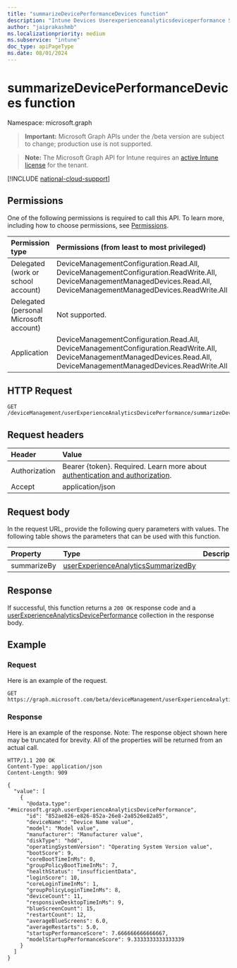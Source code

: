 ```yaml
---
title: "summarizeDevicePerformanceDevices function"
description: "Intune Devices Userexperienceanalyticsdeviceperformance Summarizedeviceperformancedevices Api ."
author: "jaiprakashmb"
ms.localizationpriority: medium
ms.subservice: "intune"
doc_type: apiPageType
ms.date: 08/01/2024
---
```


# summarizeDevicePerformanceDevices function

Namespace: microsoft.graph

> **Important:** Microsoft Graph APIs under the /beta version are subject to change; production use is not supported.

> **Note:** The Microsoft Graph API for Intune requires an [active Intune license](https://go.microsoft.com/fwlink/?linkid=839381) for the tenant.



[!INCLUDE [national-cloud-support](../../includes/all-clouds.md)]

## Permissions
One of the following permissions is required to call this API. To learn more, including how to choose permissions, see [Permissions](/graph/permissions-reference).

|Permission type|Permissions (from least to most privileged)|
|:---|:---|
|Delegated (work or school account)|DeviceManagementConfiguration.Read.All, DeviceManagementConfiguration.ReadWrite.All, DeviceManagementManagedDevices.Read.All, DeviceManagementManagedDevices.ReadWrite.All|
|Delegated (personal Microsoft account)|Not supported.|
|Application|DeviceManagementConfiguration.Read.All, DeviceManagementConfiguration.ReadWrite.All, DeviceManagementManagedDevices.Read.All, DeviceManagementManagedDevices.ReadWrite.All|

## HTTP Request
<!-- {
  "blockType": "ignored"
}
-->
``` http
GET /deviceManagement/userExperienceAnalyticsDevicePerformance/summarizeDevicePerformanceDevices
```

## Request headers
|Header|Value|
|:---|:---|
|Authorization|Bearer {token}. Required. Learn more about [authentication and authorization](/graph/auth/auth-concepts).|
|Accept|application/json|

## Request body
In the request URL, provide the following query parameters with values.
The following table shows the parameters that can be used with this function.

|Property|Type|Description|
|:---|:---|:---|
|summarizeBy|[userExperienceAnalyticsSummarizedBy](../resources/intune-devices-userexperienceanalyticssummarizedby.md)||



## Response
If successful, this function returns a `200 OK` response code and a [userExperienceAnalyticsDevicePerformance](../resources/intune-devices-userexperienceanalyticsdeviceperformance.md) collection in the response body.

## Example

### Request
Here is an example of the request.
``` http
GET https://graph.microsoft.com/beta/deviceManagement/userExperienceAnalyticsDevicePerformance/summarizeDevicePerformanceDevices(summarizeBy='parameterValue')
```

### Response
Here is an example of the response. Note: The response object shown here may be truncated for brevity. All of the properties will be returned from an actual call.
``` http
HTTP/1.1 200 OK
Content-Type: application/json
Content-Length: 909

{
  "value": [
    {
      "@odata.type": "#microsoft.graph.userExperienceAnalyticsDevicePerformance",
      "id": "852ae826-e826-852a-26e8-2a8526e82a85",
      "deviceName": "Device Name value",
      "model": "Model value",
      "manufacturer": "Manufacturer value",
      "diskType": "hdd",
      "operatingSystemVersion": "Operating System Version value",
      "bootScore": 9,
      "coreBootTimeInMs": 0,
      "groupPolicyBootTimeInMs": 7,
      "healthStatus": "insufficientData",
      "loginScore": 10,
      "coreLoginTimeInMs": 1,
      "groupPolicyLoginTimeInMs": 8,
      "deviceCount": 11,
      "responsiveDesktopTimeInMs": 9,
      "blueScreenCount": 15,
      "restartCount": 12,
      "averageBlueScreens": 6.0,
      "averageRestarts": 5.0,
      "startupPerformanceScore": 7.666666666666667,
      "modelStartupPerformanceScore": 9.3333333333333339
    }
  ]
}
```
